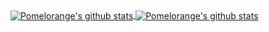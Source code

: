 
<a href="https://github.com/raykr">
  <img align="center" src="https://github-readme-stats-pi-lilac.vercel.app/api?username=raykr&show_icons=true&theme=dracula&hide_border=true&include_all_commits=false" alt="Pomelorange's github stats" />
</a>
<a href="https://github.com/raykr">
  <img align="center" src="https://github-readme-stats-pi-lilac.vercel.app/api/top-langs/?username=raykr&layout=compact&theme=dracula&hide_border=true" alt="Pomelorange's github stats"/>
</a>
